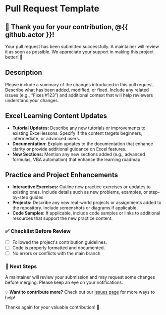 # Pull Request Template

## 🎉 Thank you for your contribution, @{{ github.actor }}!  

Your pull request has been submitted successfully. A maintainer will review it as soon as possible. We appreciate your support in making this project better! 🚀  
## Description
Please include a summary of the changes introduced in this pull request. Describe what has been added, modified, or fixed. Include any related issues (e.g., “Fixes #123”) and additional context that will help reviewers understand your changes.

## Excel Learning Content Updates
- **Tutorial Updates:** Describe any new tutorials or improvements to existing Excel lessons. Specify if the content targets beginners, intermediate, or advanced users.
- **Documentation:** Explain updates to the documentation that enhance clarity or provide additional guidance on Excel features.
- **New Sections:** Mention any new sections added (e.g., advanced formulas, VBA automation) that enhance the learning roadmap.

## Practice and Project Enhancements
- **Interactive Exercises:** Outline new practice exercises or updates to existing ones. Include details such as new problems, examples, or step-by-step guides.
- **Projects:** Describe any new real-world projects or assignments added to the repository. Include screenshots or diagrams if applicable.
- **Code Samples:** If applicable, include code samples or links to additional resources that support the new practice content.

### ✅ **Checklist Before Review**  
- [ ] Followed the project's contribution guidelines.  
- [ ] Code is properly formatted and documented.  
- [ ] No errors or conflicts with the main branch.  

### 📢 **Next Steps**  
A maintainer will review your submission and may request some changes before merging. Please keep an eye on your notifications.  

💡 **Want to contribute more?** Check out our [issues page](https://github.com/iamAntimPal/ExcelMasteryHub/issues) for more ways to help!  

Thanks again for your valuable contribution! 🎯  


